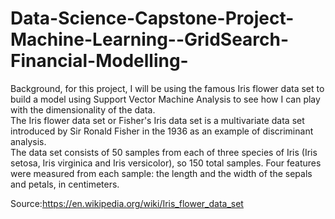 # Data-Science-Capstone-Project-Machine-Learning--GridSearch-Financial-Modelling-
Background, for this project, I will be using the famous Iris flower data set to build a model using Support Vector Machine Analysis to see how I can play with the dimensionality of the data.
<br />
The Iris flower data set or Fisher's Iris data set is a multivariate data set introduced by Sir Ronald Fisher in the 1936 as an example of discriminant analysis.
<br />
The data set consists of 50 samples from each of three species of Iris (Iris setosa, Iris virginica and Iris versicolor), so 150 total samples. Four features were measured from each sample: the length and the width of the sepals and petals, in centimeters.

Source:https://en.wikipedia.org/wiki/Iris_flower_data_set
